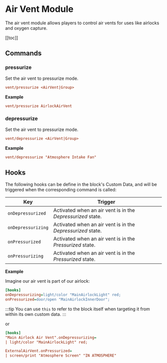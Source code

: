 # Air Vent Module
<!-- [< Modules](../Modules.md) -->

The air vent module allows players to control air vents for uses like airlocks and oxygen capture.

[[toc]]

## Commands

### pressurize

Set the air vent to pressurize mode.
```ini 
vent/pressurize <AirVent|Group>
```

**Example**
```ini title="Terminal"
vent/pressurize AirlockAirVent
```

### depressurize

Set the air vent to pressurize mode.
```ini
vent/depressurize <AirVent|Group>
```

**Example**
```ini title="Terminal"
vent/depressurize "Atmosphere Intake Fan"
```

## Hooks

The following hooks can be define in the block's Custom Data, and will be triggered when the corresponding command is called:

|Key            | Trigger                               |
|-              |-                                      |
| `onDepressurized`      | Activated when an air vent is in the *Depressurized* state.    |
| `onDepressurizing`       | Activated when an air vent is in the *Depressurized* state.       |
| `onPressurized`       | Activated when an air vent is in the *Pressurized* state.       |
| `onPressurizing`       | Activated when an air vent is in the *Pressurized* state.       |

**Example**

Imagine our air vent is part of our airlock:

```ini title="Main Airlock Air Vent > Custom Data"
[hooks]
onDepressurizing=light/color "MainAirlockLight" red;
onPressurized=door/open "MainAirlockInnerDoor";
```

:::tip
You can use `this` to refer to the block itself when targeting it from within its own custom data.
:::

or
```ini title="Mother > Custom Data"
[hooks]
"Main Airlock Air Vent".onDepressurizing=
| light/color "MainAirlockLight" red;

ExternalAirVent.onPressurized=
| screen/print "Atmosphere Screen" "IN ATMOSPHERE"
```